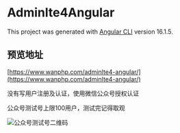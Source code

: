 # Adminlte4Angular

This project was generated with [Angular CLI](https://github.com/angular/angular-cli) version 16.1.5.

## 预览地址

[https://www.wanphp.com/adminlte4-angular/](https://www.wanphp.com/adminlte4-angular/)

没有写用户注册及认证，使用微信公众号授权认证

公众号测试号上限100用户，测试完记得取观

![公众号测试号二维码](http://mmbiz.qpic.cn/sz_mmbiz_jpg/7mGzSIdicic94Pkwp6GqWBonzZLIt4y8FBY8peUde166slD2dn3BHdYDTOeeMWwV6x3UKukSp65v7JG72XwzJEdA/0)
